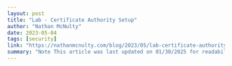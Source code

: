 ```yaml
---
layout: post
title: "Lab - Certificate Authority Setup"
author: "Nathan McNulty"
date: 2023-05-04
tags: [security]
link: "https://nathanmcnulty.com/blog/2023/05/lab-certificate-authority-setup/"
summary: "Note This article was last updated on 01/30/2025 for readability and updated URLs"
---
```

